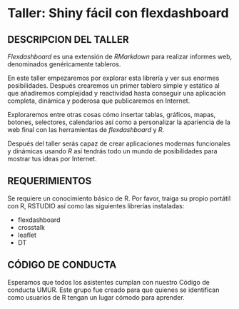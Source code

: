 # Taller: Shiny fácil con flexdashboard

## DESCRIPCION DEL TALLER
*Flexdashboard* es una extensión de *RMarkdown* para realizar informes web, denominados genéricamente tableros.

En este taller empezaremos por explorar esta librería y ver sus enormes posibilidades.
Después crearemos un primer tablero simple y estático al que añadiremos complejidad y reactividad hasta conseguir una aplicación completa, dinámica y poderosa que publicaremos en Internet.

Exploraremos entre otras cosas cómo insertar tablas, gráficos, mapas, botones, selectores, calendarios así como a personalizar la apariencia de la web final con las herramientas de *flexdashboard* y *R*.

Después del taller serás capaz de crear aplicaciones modernas funcionales y dinámicas usando  *R* así tendrás todo un mundo de posibilidades para mostrar tus ideas por Internet. 

## REQUERIMIENTOS
Se requiere un conocimiento básico de R. 
Por favor, traiga su propio portátil con R, RSTUDIO así como las siguientes librerías instaladas:

-	flexdashboard
- crosstalk
-	leaflet
-	DT

## CÓDIGO DE CONDUCTA
Esperamos que todos los asistentes cumplan con nuestro Código de conducta UMUR.
Este grupo fue creado para que quienes se identifican como usuarios de R tengan un lugar cómodo para aprender.
